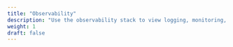```yaml
---
title: "Observability"
description: "Use the observability stack to view logging, monitoring, tracing, and diagnostic data"
weight: 1
draft: false
---
```

